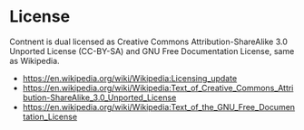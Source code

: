 # License

Contnent is dual licensed as Creative Commons Attribution-ShareAlike 3.0 Unported License (CC-BY-SA) and GNU Free Documentation License, same as Wikipedia.

* https://en.wikipedia.org/wiki/Wikipedia:Licensing_update
* https://en.wikipedia.org/wiki/Wikipedia:Text_of_Creative_Commons_Attribution-ShareAlike_3.0_Unported_License
* https://en.wikipedia.org/wiki/Wikipedia:Text_of_the_GNU_Free_Documentation_License
